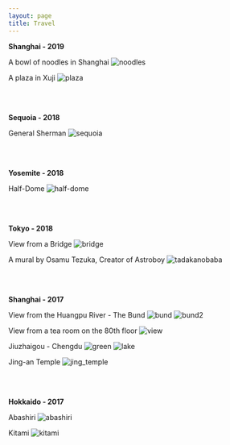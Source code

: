 ```yaml
---
layout: page
title: Travel
---
```


**Shanghai - 2019**

A bowl of noodles in Shanghai
![noodles](/assets/img/noodles.jpg "A bowl of noodles in Shanghai")

A plaza in Xuji
![plaza](/assets/img/plaza.jpg "A plaza in Xuji")

<br><br>

**Sequoia - 2018**

General Sherman
![sequoia](/assets/img/tree.jpg "tree")

<br><br>

**Yosemite - 2018**

Half-Dome
![half-dome](/assets/img/half_dome.jpg "half_dome")

<br><br>

**Tokyo - 2018**

View from a Bridge
![bridge](/assets/img/bridge.jpg "bridge")

A mural by Osamu Tezuka, Creator of Astroboy
![tadakanobaba](/assets/img/tadakanobaba.jpg "tadakanobaba mural")

<br><br>

**Shanghai - 2017**

View from the Huangpu River - The Bund
![bund](/assets/img/bund.jpg "bund")
![bund2](/assets/img/bund2.jpg "bund2")

View from a tea room on the 80th floor
![view](/assets/img/view.jpg "view")

Jiuzhaigou - Chengdu
![green](/assets/img/green.jpg "green")
![lake](/assets/img/lake.jpg "lake")

Jing-an Temple
![jing_temple](/assets/img/jingan_temple.jpg "jingan_temple")

<br><br>

**Hokkaido - 2017**

Abashiri
![abashiri](/assets/img/abashiri.jpg "abasiri")

Kitami
![kitami](/assets/img/kitami.jpg "kitami")

